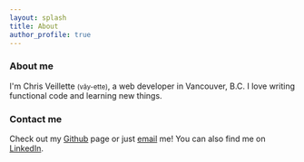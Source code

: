 ```yaml
---
layout: splash
title: About
author_profile: true
---
```


### About me 

I'm Chris Veillette <small>(vāy-ette)</small>, a web developer in Vancouver, B.C. I love writing functional code and learning new things. 


### Contact me
Check out my [Github][] page or just <a target="_blank" href="mailto:chris_veillette@gmail.com"> email</a> me! You can also find me on [LinkedIn][].

  [github]: http://www.github.com/chrisvbot
  [linkedin]: http://linkedin.com/in/chris-veillette
